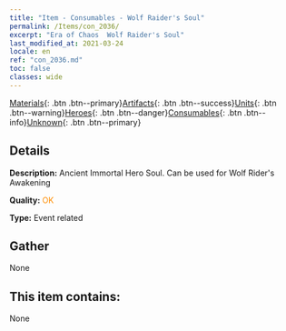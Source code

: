 ```yaml
---
title: "Item - Consumables - Wolf Raider's Soul"
permalink: /Items/con_2036/
excerpt: "Era of Chaos  Wolf Raider's Soul"
last_modified_at: 2021-03-24
locale: en
ref: "con_2036.md"
toc: false
classes: wide
---
```

 [Materials](/Items/){: .btn .btn--primary}[Artifacts](/Items/Artifacts/){: .btn .btn--success}[Units](/Items/Units/){: .btn .btn--warning}[Heroes](/Items/Heroes/){: .btn .btn--danger}[Consumables](/Items/Consumables/){: .btn .btn--info}[Unknown](/Items/Unknown/){: .btn .btn--primary}

## Details
 **Description:** Ancient Immortal Hero Soul. Can be used for Wolf Rider's Awakening

 **Quality:** <span style="color: #FF8C00">OK</span>

 **Type:** Event related

## Gather

  None

## This item contains:

  None

